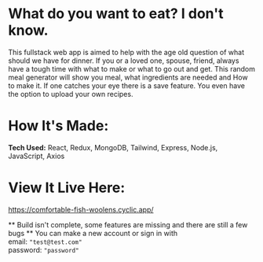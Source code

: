 # What do you want to eat? I don't know.

This fullstack web app is aimed to help with the age old question of what should we have for dinner. If you or a loved one, spouse, friend, always have a tough time with what to make 
or what to go out and get. This random meal generator will show you meal, what ingredients are needed and How to make it. If one catches your eye there is a save feature. You even have the option to upload your own recipes.

# How It's Made:
<b>Tech Used:</b> React, Redux, MongoDB, Tailwind, Express, Node.js, JavaScript, Axios

# View It Live Here:
https://comfortable-fish-woolens.cyclic.app/

** Build isn't complete, some features are missing and there are still a few bugs
** You can make a new account or sign in with <br> email: `"test@test.com"` <br> password: `"password"`
